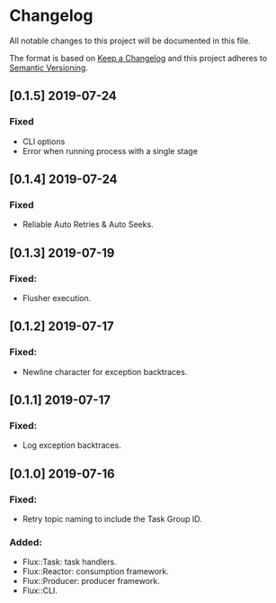 # Changelog
All notable changes to this project will be documented in this file.

The format is based on [Keep a Changelog](http://keepachangelog.com/en/1.0.0/)
and this project adheres to [Semantic Versioning](http://semver.org/spec/v2.0.0.html).

## [0.1.5] 2019-07-24
### Fixed
- CLI options
- Error when running process with a single stage

## [0.1.4] 2019-07-24
### Fixed
- Reliable Auto Retries & Auto Seeks.

## [0.1.3] 2019-07-19
### Fixed:
- Flusher execution.

## [0.1.2] 2019-07-17
### Fixed:
- Newline character for exception backtraces.

## [0.1.1] 2019-07-17
### Fixed:
- Log exception backtraces.

## [0.1.0] 2019-07-16
### Fixed:
- Retry topic naming to include the Task Group ID.

### Added:
- Flux::Task: task handlers.
- Flux::Reactor: consumption framework.
- Flux::Producer: producer framework.
- Flux::CLI.
